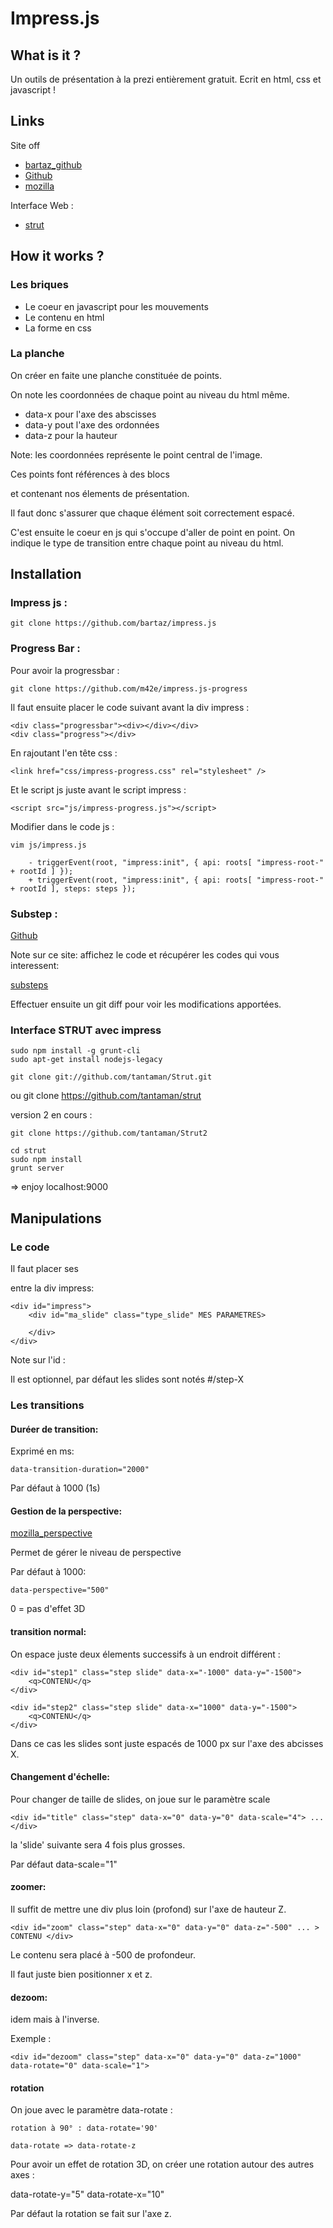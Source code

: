 Impress.js
==============================

What is it ?
-----------------------------

Un outils de présentation à la prezi entièrement gratuit.
Ecrit en html, css et javascript !

Links
-----------------------------

Site off

* [bartaz_github](http://bartaz.github.io/impress.js/#/bored)
* [Github](https://github.com/bartaz/impress.js/)
* [mozilla](https://developer.mozilla.org/en/CSS/transform)

Interface Web :

* [strut](http://strut.io/editor/index.html)


How it works ?
-----------------------------

### Les briques

* Le coeur en javascript pour les mouvements
* Le contenu en html
* La forme en css

### La planche

On créer en faite une planche constituée de points.

On note les coordonnées de chaque point au niveau du html même.

* data-x pour l'axe des abscisses
* data-y pout l'axe des ordonnées
* data-z pour la hauteur

Note: les coordonnées représente le point central de l'image.

Ces points font références à des blocs <div> et contenant nos élements de présentation.

Il faut donc s'assurer que chaque élément soit correctement espacé.

C'est ensuite le coeur en js qui s'occupe d'aller de point en point.
On indique le type de transition entre chaque point au niveau du html.


Installation
-----------------------------

### Impress js :

    git clone https://github.com/bartaz/impress.js

### Progress Bar :

Pour avoir la progressbar :

    git clone https://github.com/m42e/impress.js-progress

Il faut ensuite placer le code suivant avant la div impress :

    <div class="progressbar"><div></div></div>
    <div class="progress"></div>

En rajoutant l'en tête css :

    <link href="css/impress-progress.css" rel="stylesheet" />

Et le script js juste avant le script impress :

    <script src="js/impress-progress.js"></script>

Modifier dans le code js :

    vim js/impress.js

        - triggerEvent(root, "impress:init", { api: roots[ "impress-root-" + rootId ] });
        + triggerEvent(root, "impress:init", { api: roots[ "impress-root-" + rootId ], steps: steps });

### Substep :

[Github](https://github.com/bartaz/impress.js/pull/215)

Note sur ce site: affichez le code et récupérer les codes qui vous interessent:

[substeps](http://lipen.co/impress.js-substeps/#/step-1)

Effectuer ensuite un git diff pour voir les modifications apportées.

### Interface STRUT avec impress

    sudo npm install -g grunt-cli
    sudo apt-get install nodejs-legacy

    git clone git://github.com/tantaman/Strut.git
ou
    git clone https://github.com/tantaman/strut

version 2 en cours :

    git clone https://github.com/tantaman/Strut2

    cd strut
    sudo npm install
    grunt server

=> enjoy localhost:9000

Manipulations
-----------------------------

### Le code

Il faut placer ses <div> entre la div impress:

    <div id="impress">
        <div id="ma_slide" class="type_slide" MES PARAMETRES>

        </div>
    </div>

Note sur l'id :

Il est optionnel, par défaut les slides sont notés #/step-X

### Les transitions

#### Duréer de transition:

Exprimé en ms:

    data-transition-duration="2000"

Par défaut à 1000 (1s)

#### Gestion de la perspective:

[mozilla_perspective](https://developer.mozilla.org/en/CSS/perspective)

Permet de gérer le niveau de perspective

Par défaut à 1000:

    data-perspective="500"

0 = pas d'effet 3D

#### transition normal:

On espace juste deux élements successifs à un endroit différent :

    <div id="step1" class="step slide" data-x="-1000" data-y="-1500">
        <q>CONTENU</q>
    </div>

    <div id="step2" class="step slide" data-x="1000" data-y="-1500">
        <q>CONTENU</q>
    </div>

Dans ce cas les slides sont juste espacés de 1000 px sur l'axe des abcisses X.

#### Changement d'échelle:

Pour changer de taille de slides, on joue sur le paramètre scale

    <div id="title" class="step" data-x="0" data-y="0" data-scale="4"> ... </div>

la 'slide' suivante sera 4 fois plus grosses.

Par défaut data-scale="1"

#### zoomer:

Il suffit de mettre une div plus loin (profond) sur l'axe de hauteur Z.

    <div id="zoom" class="step" data-x="0" data-y="0" data-z="-500" ... > CONTENU </div>

Le contenu sera placé à -500 de profondeur.

Il faut juste bien positionner x et z.

#### dezoom:

idem mais à l'inverse.

Exemple :

    <div id="dezoom" class="step" data-x="0" data-y="0" data-z="1000" data-rotate="0" data-scale="1">

#### rotation

On joue avec le paramètre data-rotate :

    rotation à 90° : data-rotate='90'

    data-rotate => data-rotate-z

Pour avoir un effet de rotation 3D, on créer une rotation autour des autres axes :

   data-rotate-y="5"
   data-rotate-x="10"

 Par défaut la rotation se fait sur l'axe z.
